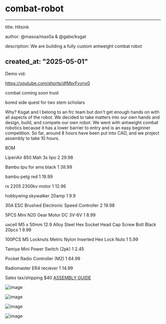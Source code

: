 # combat-robot
---
title: Hitsink

author: @masoa/mas0a & @gabe/ksgat

description: We are building a fully custom antweight combat robot

created_at: "2025-05-01"
---
Demo vid: 

https://youtube.com/shorts/dfMprFvynx0

combat coming soon trust

bored side quest for two stem scholars



Why?  Ksgat and I belong to an frc team but don't get enough hands on with all aspects of the robot.  We decided to take matters into our own hands and design, build, and compete our own robot.  We went with antweight combat robotics because it has a lower barrier to entry and is an easy beginner competition.  So far, around 8 hours have been put into CAD, and we project assembly to take 10 hours.


BOM


LiperiAir 850 Mah 3s lipo	2	29.98

Bambu tpu for ams black	1	38.99

bambu petg red	1	19.99

rs 2205 2300kv motor	1	12.96

hobbywing skywalker 20amp	1	9.9

30A ESC Brushed Electronic Speed 
Controller	2	19.98

5PCS Mini N20 Gear Motor DC 3V-6V	1	8.99

uxcell M5 x 50mm 12.9 Alloy Steel Hex Socket Head Cap Screw Bolt Black 20pcs	1	9.99

100PCS M5 Locknuts Metric Nylon Inserted Hex Lock Nuts	1	5.99

Tamiya Mini Power Switch (2pk)	1	2.45

Pocket Radio Controller (M2)	1	64.99

Radiomaster ER4 reciever	1	14.99

Sales tax/shipping	$40
[ASSEMBLY GUIDE](https://github.com/ksgat/combat-robot/blob/main/build%20guide/Combat%20Bot%20Assembly.pdf)


![image](https://github.com/user-attachments/assets/ef175886-0d0e-41c9-ae1a-6273b7dfea27)

![image](https://github.com/user-attachments/assets/6fa741d1-c9b2-4b02-b2bc-84d3b64e13d7)

![image](https://github.com/user-attachments/assets/1b6807af-e484-4391-93f1-d3d5a69df24e)

![image](https://github.com/user-attachments/assets/916f55c0-5e0b-44b0-b756-92522b7553bd)


